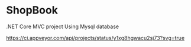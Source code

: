 # ShopBook
.NET Core MVC project Using Mysql database 

https://ci.appveyor.com/api/projects/status/y1xg8hgwacu2sj73?svg=true
